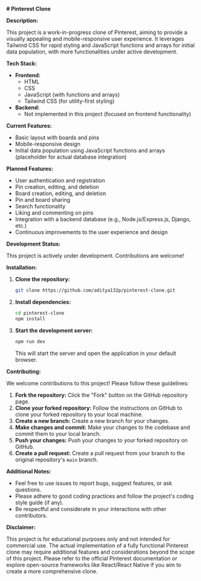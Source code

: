 
**# Pinterest Clone**

**Description:**

This project is a work-in-progress clone of Pinterest, aiming to provide a visually appealing and mobile-responsive user experience. It leverages Tailwind CSS for rapid styling and JavaScript functions and arrays for initial data population, with more functionalities under active development.

**Tech Stack:**

* **Frontend:**
    * HTML
    * CSS
    * JavaScript (with functions and arrays)
    * Tailwind CSS (for utility-first styling)
* **Backend:**
    * Not implemented in this project (focused on frontend functionality)

**Current Features:**

* Basic layout with boards and pins
* Mobile-responsive design
* Initial data population using JavaScript functions and arrays (placeholder for actual database integration)

**Planned Features:**

* User authentication and registration
* Pin creation, editing, and deletion
* Board creation, editing, and deletion
* Pin and board sharing
* Search functionality
* Liking and commenting on pins
* Integration with a backend database (e.g., Node.js/Express.js, Django, etc.)
* Continuous improvements to the user experience and design

**Development Status:**

This project is actively under development. Contributions are welcome!

**Installation:**

1. **Clone the repository:**

   ```bash
   git clone https://github.com/aditya132p/pinterest-clone.git
   ```

2. **Install dependencies:**

   ```bash
   cd pinterest-clone
   npm install
   ```

3. **Start the development server:**

   ```bash
   npm run dev
   ```

   This will start the server and open the application in your default browser.

**Contributing:**

We welcome contributions to this project! Please follow these guidelines:

1. **Fork the repository:** Click the "Fork" button on the GitHub repository page.
2. **Clone your forked repository:** Follow the instructions on GitHub to clone your forked repository to your local machine.
3. **Create a new branch:** Create a new branch for your changes.
4. **Make changes and commit:** Make your changes to the codebase and commit them to your local branch.
5. **Push your changes:** Push your changes to your forked repository on GitHub.
6. **Create a pull request:** Create a pull request from your branch to the original repository's `main` branch.

**Additional Notes:**

* Feel free to use issues to report bugs, suggest features, or ask questions.
* Please adhere to good coding practices and follow the project's coding style guide (if any).
* Be respectful and considerate in your interactions with other contributors.

**Disclaimer:**

This project is for educational purposes only and not intended for commercial use. The actual implementation of a fully functional Pinterest clone may require additional features and considerations beyond the scope of this project. Please refer to the official Pinterest documentation or explore open-source frameworks like React/React Native if you aim to create a more comprehensive clone.


